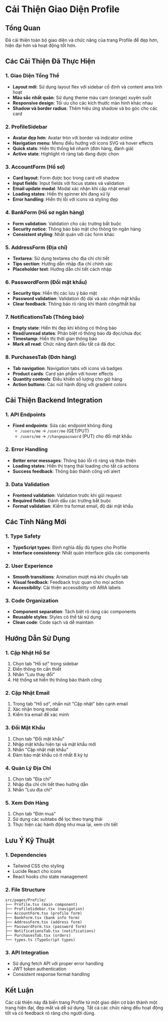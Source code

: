 # Cải Thiện Giao Diện Profile

## Tổng Quan

Đã cải thiện toàn bộ giao diện và chức năng của trang Profile để đẹp hơn, hiện đại hơn và hoạt động tốt hơn.

## Các Cải Thiện Đã Thực Hiện

### 1. Giao Diện Tổng Thể

- **Layout mới**: Sử dụng layout flex với sidebar cố định và content area linh hoạt
- **Màu sắc nhất quán**: Sử dụng theme màu cam (orange) xuyên suốt
- **Responsive design**: Tối ưu cho các kích thước màn hình khác nhau
- **Shadow và border radius**: Thêm hiệu ứng shadow và bo góc cho các card

### 2. ProfileSidebar

- **Avatar đẹp hơn**: Avatar tròn với border và indicator online
- **Navigation menu**: Menu điều hướng với icons SVG và hover effects
- **Quick stats**: Hiển thị thống kê nhanh (đơn hàng, đánh giá)
- **Active state**: Highlight rõ ràng tab đang được chọn

### 3. AccountForm (Hồ sơ)

- **Card layout**: Form được bọc trong card với shadow
- **Input fields**: Input fields với focus states và validation
- **Email update modal**: Modal xác nhận khi cập nhật email
- **Loading states**: Hiển thị spinner khi đang xử lý
- **Error handling**: Hiển thị lỗi với icons và styling đẹp

### 4. BankForm (Hồ sơ ngân hàng)

- **Form validation**: Validation cho các trường bắt buộc
- **Security notice**: Thông báo bảo mật cho thông tin ngân hàng
- **Consistent styling**: Nhất quán với các form khác

### 5. AddressForm (Địa chỉ)

- **Textarea**: Sử dụng textarea cho địa chỉ chi tiết
- **Tips section**: Hướng dẫn nhập địa chỉ chính xác
- **Placeholder text**: Hướng dẫn chi tiết cách nhập

### 6. PasswordForm (Đổi mật khẩu)

- **Security tips**: Hiển thị các lưu ý bảo mật
- **Password validation**: Validation độ dài và xác nhận mật khẩu
- **Clear feedback**: Thông báo rõ ràng khi thành công/thất bại

### 7. NotificationsTab (Thông báo)

- **Empty state**: Hiển thị đẹp khi không có thông báo
- **Read/unread states**: Phân biệt rõ thông báo đã đọc/chưa đọc
- **Timestamp**: Hiển thị thời gian thông báo
- **Mark all read**: Chức năng đánh dấu tất cả đã đọc

### 8. PurchasesTab (Đơn hàng)

- **Tab navigation**: Navigation tabs với icons và badges
- **Product cards**: Card sản phẩm với hover effects
- **Quantity controls**: Điều khiển số lượng cho giỏ hàng
- **Action buttons**: Các nút hành động với gradient colors

## Cải Thiện Backend Integration

### 1. API Endpoints

- **Fixed endpoints**: Sửa các endpoint không đúng
  - `/users/me` → `/user/me` (GET/PUT)
  - `/users/me` → `/changepassword` (PUT) cho đổi mật khẩu

### 2. Error Handling

- **Better error messages**: Thông báo lỗi rõ ràng và thân thiện
- **Loading states**: Hiển thị trạng thái loading cho tất cả actions
- **Success feedback**: Thông báo thành công với alert

### 3. Data Validation

- **Frontend validation**: Validation trước khi gửi request
- **Required fields**: Đánh dấu các trường bắt buộc
- **Format validation**: Kiểm tra format email, độ dài mật khẩu

## Các Tính Năng Mới

### 1. Type Safety

- **TypeScript types**: Định nghĩa đầy đủ types cho Profile
- **Interface consistency**: Nhất quán interface giữa các components

### 2. User Experience

- **Smooth transitions**: Animation mượt mà khi chuyển tab
- **Visual feedback**: Feedback trực quan cho mọi action
- **Accessibility**: Cải thiện accessibility với ARIA labels

### 3. Code Organization

- **Component separation**: Tách biệt rõ ràng các components
- **Reusable styles**: Styles có thể tái sử dụng
- **Clean code**: Code sạch và dễ maintain

## Hướng Dẫn Sử Dụng

### 1. Cập Nhật Hồ Sơ

1. Chọn tab "Hồ sơ" trong sidebar
2. Điền thông tin cần thiết
3. Nhấn "Lưu thay đổi"
4. Hệ thống sẽ hiển thị thông báo thành công

### 2. Cập Nhật Email

1. Trong tab "Hồ sơ", nhấn nút "Cập nhật" bên cạnh email
2. Xác nhận trong modal
3. Kiểm tra email để xác minh

### 3. Đổi Mật Khẩu

1. Chọn tab "Đổi mật khẩu"
2. Nhập mật khẩu hiện tại và mật khẩu mới
3. Nhấn "Cập nhật mật khẩu"
4. Đảm bảo mật khẩu có ít nhất 8 ký tự

### 4. Quản Lý Địa Chỉ

1. Chọn tab "Địa chỉ"
2. Nhập địa chỉ chi tiết theo hướng dẫn
3. Nhấn "Lưu địa chỉ"

### 5. Xem Đơn Hàng

1. Chọn tab "Đơn mua"
2. Sử dụng các subtabs để lọc theo trạng thái
3. Thực hiện các hành động như mua lại, xem chi tiết

## Lưu Ý Kỹ Thuật

### 1. Dependencies

- Tailwind CSS cho styling
- Lucide React cho icons
- React hooks cho state management

### 2. File Structure

```
src/pages/Profile/
├── Profile.tsx (main component)
├── ProfileSidebar.tsx (navigation)
├── AccountForm.tsx (profile form)
├── BankForm.tsx (bank info form)
├── AddressForm.tsx (address form)
├── PasswordForm.tsx (password form)
├── NotificationsTab.tsx (notifications)
├── PurchasesTab.tsx (orders)
└── types.ts (TypeScript types)
```

### 3. API Integration

- Sử dụng fetch API với proper error handling
- JWT token authentication
- Consistent response format handling

## Kết Luận

Các cải thiện này đã biến trang Profile từ một giao diện cơ bản thành một trang hiện đại, đẹp mắt và dễ sử dụng. Tất cả các chức năng đều hoạt động tốt và có feedback rõ ràng cho người dùng.
